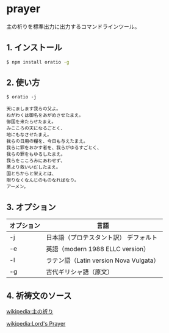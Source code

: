 # prayer

主の祈りを標準出力に出力するコマンドラインツール。

## 1. インストール

```sh
$ npm install oratio -g
```

## 2. 使い方

```
$ oratio -j

天にまします我らの父よ。
ねがわくは御名をあがめさせたまえ。
御国を来たらせたまえ。
みこころの天になるごとく、
地にもなさせたまえ。
我らの日用の糧を、今日も与えたまえ。
我らに罪をおかす者を、我らがゆるすごとく、
我らの罪をもゆるしたまえ。
我らをこころみにあわせず、
悪より救いいだしたまえ。
国とちからと栄えとは、
限りなくなんじのものなればなり。
アーメン。

```

## 3. オプション

|オプション|言語|
|----|----|
|-j|日本語（プロテスタント訳） デフォルト|
|-e|英語（modern 1988 ELLC version）|
|-l|ラテン語（Latin version Nova Vulgata）|
|-g|古代ギリシャ語（原文）|

## 4. 祈祷文のソース

[wikipedia:主の祈り](https://ja.wikipedia.org/wiki/%E4%B8%BB%E3%81%AE%E7%A5%88%E3%82%8A)

[wikipedia:Lord's Prayer](https://en.wikipedia.org/wiki/Lord%27s_Prayer)
